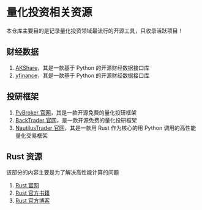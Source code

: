 # 量化投资相关资源

本仓库主要目的是记录量化投资领域最流行的开源工具，只收录活跃项目！

## 财经数据

1. [AKShare](https://akshare.akfamily.xyz/)，其是一款基于 Python 的开源财经数据接口库
2. [yfinance](https://github.com/ranaroussi/yfinance)，其是一款基于 Python 的开源财经数据接口库

## 投研框架

1. [PyBroker 官网](https://www.pybroker.com/)，其是一款开源免费的量化投研框架
2. [BackTrader 官网](https://www.backtrader.com/)，是一款开源免费的量化投研框架
3. [NautilusTrader 官网](https://nautilustrader.io/)，其是一款用 Rust 作为核心的用 Python 调用的高性能量化交易框架

## Rust 资源

该部分的内容主要是为了解决高性能计算的问题

1. [Rust 官网](https://www.rust-lang.org/) 
2. [Rust 官方书籍](https://doc.rust-lang.org/book/)
3. [Rust 官方博客](https://blog.rust-lang.org/)
